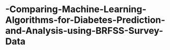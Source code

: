# -Comparing-Machine-Learning-Algorithms-for-Diabetes-Prediction-and-Analysis-using-BRFSS-Survey-Data